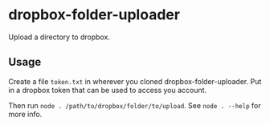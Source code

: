 # dropbox-folder-uploader
Upload a directory to dropbox.

## Usage

Create a file `token.txt` in wherever you cloned dropbox-folder-uploader. Put in a dropbox token that can be used to access you account.

Then run `node . /path/to/dropbox/folder/to/upload`. See `node . --help` for more info.
